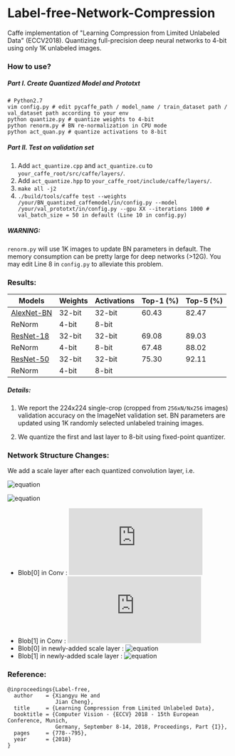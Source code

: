 # Label-free-Network-Compression
Caffe implementation of "Learning Compression from Limited Unlabeled Data" (ECCV2018). 
Quantizing full-precision deep neural networks to 4-bit using only 1K unlabeled images.

### How to use?
##### Part I. Create Quantized Model and Prototxt
```shell
# Python2.7
vim config.py # edit pycaffe_path / model_name / train_dataset path / val_dataset path according to your env
python quantize.py # quantize weights to 4-bit
python renorm.py # BN re-normalization in CPU mode
python act_quan.py # quantize activations to 8-bit
```
##### Part II. Test on validation set
1. Add `act_quantize.cpp` and `act_quantize.cu` to `your_caffe_root/src/caffe/layers/`.
2. Add `act_quantize.hpp` to `your_caffe_root/include/caffe/layers/`.
3. ```make all -j2```
4. ```./build/tools/caffe test --weights /your/BN_quantized_caffemodel/in/config.py --model /your/val_prototxt/in/config.py --gpu XX --iterations 1000 # val_batch_size = 50 in default (Line 10 in config.py)``` 

##### WARNING:

`renorm.py` will use 1K images to update BN parameters in default. The memory consumption can be pretty large for deep networks (>12G).
You may edit Line 8 in `config.py` to alleviate this problem.

### Results:
| Models | Weights | Activations | Top-1 (%) | Top-5 (%) 
| ------ | -----| ------ | ---------- | -----------
| [AlexNet-BN](https://github.com/HolmesShuan/AlexNet-BN-Caffemodel-on-ImageNet) | 32-bit | 32-bit | 60.43 | 82.47
| ReNorm |  4-bit | 8-bit |  | 
| [ResNet-18](https://github.com/HolmesShuan/ResNet-18-Caffemodel-on-ImageNet) | 32-bit | 32-bit | 69.08 | 89.03
| ReNorm |  4-bit | 8-bit | 67.48 | 88.02
| [ResNet-50](https://github.com/KaimingHe/deep-residual-networks) | 32-bit | 32-bit | 75.30 | 92.11
| ReNorm |  4-bit | 8-bit

##### Details: 

1. We report the 224x224 single-crop (cropped from `256xN/Nx256` images) validation accuracy on the ImageNet validation set. BN parameters are updated using 1K randomly selected unlabeled training images.

2. We quantize the first and last layer to 8-bit using fixed-point quantizer.

### Network Structure Changes:
We add a scale layer after each quantized convolution layer, i.e.

![equation](http://latex.codecogs.com/gif.latex?\min_{\alpha,Q}||w-{\alpha}Q||_2^2)

![equation](http://latex.codecogs.com/gif.latex?QConv(x)={\alpha}Qx+bias={\alpha}(Qx+bias)-{\alpha}*bias+bias)


* Blob[0] in Conv : ![equation](http://latex.codecogs.com/gif.latex?Q)
* Blob[1] in Conv : ![equation](http://latex.codecogs.com/gif.latex?bias)
* Blob[0] in newly-added scale layer : ![equation](http://latex.codecogs.com/gif.latex?\alpha)
* Blob[1] in newly-added scale layer : ![equation](http://latex.codecogs.com/gif.latex?-\alpha*bias+bias)

### Reference:
```
@inproceedings{Label-free,
  author    = {Xiangyu He and
               Jian Cheng},
  title     = {Learning Compression from Limited Unlabeled Data},
  booktitle = {Computer Vision - {ECCV} 2018 - 15th European Conference, Munich,
               Germany, September 8-14, 2018, Proceedings, Part {I}},
  pages     = {778--795},
  year      = {2018}
}
```
